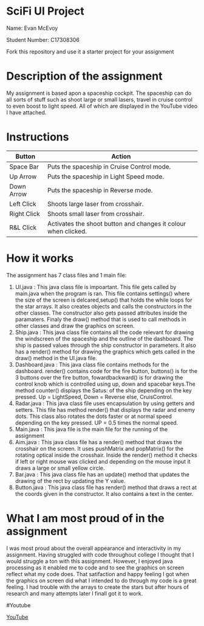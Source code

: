 # SciFi UI Project

Name: Evan McEvoy

Student Number: C17308306

Fork this repository and use it a starter project for your assignment

# Description of the assignment
 My assignment is based apon a spaceship cockpit.
 The spaceship can do all sorts of stuff such as shoot large or small lasers,
 travel in cruise control to even boost to light speed. All of which are displayed
 in the YouTube video I have attached. 
 

# Instructions
| Button    | Action    |
|-----------|-----------|
| Space Bar | Puts the spaceship in Cruise Control mode.|
| Up Arrow  | Puts the spaceship in Light Speed mode.   |
| Down Arrow| Puts the spaceship in Reverse mode.       |
| Left Click| Shoots large laser from crosshair.        |
|Right Click| Shoots small laser from crosshair.        |
| R&L Click | Activates the shoot button and changes it colour when clicked.|


# How it works
 The assignment has 7 class files and 1 main file:
 1. UI.java : This java class file is impoartant. This file gets called by main.java when the program is ran. This file contains settings() where the size of the screen is delcared,setup() that holds the while loops for the star arrays. It also creates objects and calls the constructors in the other classes. The constructor also gets passed attributes inside the paramaters. Finaly the draw() method that is used to call methods in other classes and draw the graphics on screen. 
 2. Ship.java : This java class file contains all the code relevant for drawing the windscreen of the spaceship and the outline of the dashboard. The ship is passed values through the ship constructor in parameters.  It also has a render() method for drawing the graphics which gets called in the draw() method in the UI.java file.
 3. Dashboard.java : This java class file contains methods for the dashboard. render() contains code for the fire button, buttons() is for the 3 buttons over the fire button, fowardbackward() is for drawing the control knob which is controlled using up, down and spacebar keys.The method counter() displays the Satus: of the ship depending on the key pressed. Up = LightSpeed, Down = Reverse else, CruisControl.
 4. Radar.java : This java class file uses encapsulation by using getters and setters. This file has method render() that displays the radar and enemy dots. This class also rotates the dots faster or at normal speed depending on the key pressed. UP =  0.5 times the normal speed.
 5. Main.java : This java file is the main file for the running of the assignment
 6. Aim.java : This java class file has a render() method that draws the crosshair on the screen. It uses pushMatrix and popMatrix() for the rotating optical inside the crosshair. Inside the render() method it checks if left or right mouse was clicked and depending on the mouse input it draws a large or small yellow circle. 
 7. Bar.java : This java class file has an update() method that updates the drawing of the rect by updating the Y value. 
 8. Button.java : This java class file has render() method that draws a rect at the coords given in the constructor. It also contains a text in the center. 
 
 # What I am most proud of in the assignment
 I was most proud about the overall appearance and interactivity
 in my assignment. Having struggled with code throughout college I thought that I would struggle a ton with this assignment.
 However, I enjoyed java processing as it enabled me to code and to see the graphics on screen reflect
 what my code does. That satifaction and happy feeling I got when the graphics on screen 
 did what I intended to do through my code is a great feeling. I had trouble with the arrays to create the stars but after 
 hours of research and many attempts later I finall got it to work. 

#Youtube

[YouTube](https://www.youtube.com/watch?v=zK2SgnWHNNg)



